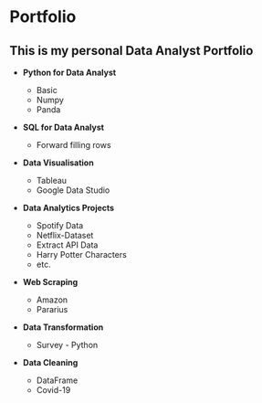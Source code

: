 # Portfolio

## This is my personal Data Analyst Portfolio

- **Python for Data Analyst**
   - Basic
   - Numpy
   - Panda

- **SQL for Data Analyst**
   - Forward filling rows

- **Data Visualisation**
     - Tableau
     - Google Data Studio


- **Data Analytics Projects**
   - Spotify Data
   - Netflix-Dataset
   - Extract API Data
   - Harry Potter Characters
   - etc.

- **Web Scraping**
     - Amazon
     - Pararius

- **Data Transformation**
     - Survey - Python

- **Data Cleaning**
     - DataFrame
     - Covid-19
